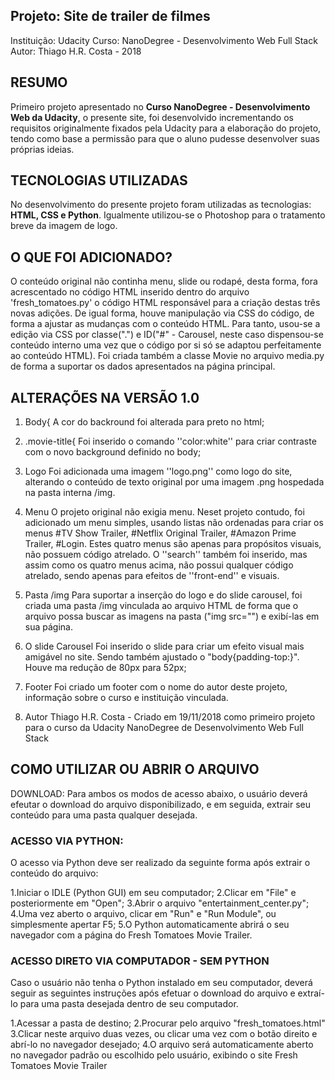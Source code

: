 ## Projeto: Site de trailer de filmes
Instituição: Udacity
Curso: NanoDegree - Desenvolvimento Web Full Stack
Autor: Thiago H.R. Costa - 2018 

## RESUMO
Primeiro projeto apresentado no **Curso NanoDegree - Desenvolvimento Web da Udacity**, o presente
site, foi desenvolvido incrementando os requisitos originalmente fixados pela Udacity para a
elaboração do projeto, tendo como base a permissão para que o aluno pudesse desenvolver suas
próprias ideias.

## TECNOLOGIAS UTILIZADAS
No desenvolvimento do presente projeto foram utilizadas as tecnologias: **HTML, CSS e Python**. Igualmente utilizou-se o Photoshop para o tratamento breve da imagem de logo. 

## O QUE FOI ADICIONADO? 
O conteúdo original não continha menu, slide ou rodapé, desta forma, fora acrescentado no 
código HTML inserido dentro do arquivo 'fresh_tomatoes.py' o código HTML responsável para a
criação destas três novas adições. De igual forma, houve manipulação via CSS do código, de 
forma a ajustar as mudanças com o conteúdo HTML.  Para tanto, usou-se a edição via CSS por 
classe(".") e ID("#" - Carousel, neste caso dispensou-se conteúdo interno uma vez que o código
por si só se adaptou perfeitamente ao conteúdo HTML). Foi criada também a classe Movie no 
arquivo media.py de forma a suportar os dados apresentados na página principal.

## ALTERAÇÕES NA VERSÃO 1.0
1. Body{
	A cor do backround foi alterada para preto no html;

2. .movie-title{
	Foi inserido o comando ''color:white'' para criar contraste com o novo background 
	definido no body;

3. Logo
	Foi adicionada uma imagem ''logo.png'' como logo do site, alterando o conteúdo de 
	texto original por uma imagem .png hospedada na pasta interna /img. 

4. Menu
	O projeto original não exigia menu. Neset projeto contudo, foi adicionado um menu
	simples, usando listas não ordenadas para criar os menus #TV Show Trailer, #Netflix
	Original Trailer, #Amazon Prime Trailer, #Login.
	Estes quatro menus são apenas para propósitos visuais, não possuem código atrelado.
	O ''search'' também foi inserido, mas assim como os quatro menus acima, não possui
	qualquer código atrelado, sendo apenas para efeitos de ''front-end'' e visuais.

5. Pasta /img
	Para suportar a inserção do logo e do slide carousel, foi criada uma pasta /img
	vinculada ao arquivo HTML de forma que o arquivo possa buscar as imagens na pasta
	("img src="") e exibí-las em sua página. 	

6. O slide Carousel
	Foi inserido o slide para criar um efeito visual mais amigável no site. Sendo também
	ajustado o "body{padding-top:}". Houve ma redução de 80px para 52px;

7. Footer
	Foi criado um footer com o nome do autor deste projeto, informação sobre o curso e 
	instituição vinculada. 

8. Autor
	Thiago H.R. Costa - Criado em 19/11/2018 como primeiro projeto para o curso da Udacity
	NanoDegree de Desenvolvimento Web Full Stack
 
## COMO UTILIZAR OU ABRIR O ARQUIVO

DOWNLOAD: Para ambos os modos de acesso abaixo, o usuário deverá efeutar o download do arquivo
disponibilizado, e em seguida, extrair seu conteúdo para uma pasta qualquer desejada.

### ACESSO VIA PYTHON: 

O acesso via Python deve ser realizado da seguinte forma após extrair o conteúdo do arquivo: 

1.Iniciar o IDLE (Python GUI) em seu computador;
2.Clicar em "File" e posteriormente em "Open";
3.Abrir o arquivo "entertainment_center.py";
4.Uma vez aberto o arquivo, clicar em "Run" e "Run Module", ou simplesmente apertar F5;
5.O Python automaticamente abrirá o seu navegador com a página do Fresh Tomatoes Movie Trailer.

### ACESSO DIRETO VIA COMPUTADOR - SEM PYTHON

Caso o usuário não tenha o Python instalado em seu computador, deverá seguir as seguintes 
instruções após efetuar o download do arquivo e extraí-lo para uma pasta desejada dentro de seu
computador. 

1.Acessar a pasta de destino;
2.Procurar pelo arquivo "fresh_tomatoes.html"
3.Clicar neste arquivo duas vezes, ou clicar uma vez com o botão direito e abrí-lo no navegador desejado;
4.O arquivo será automaticamente aberto no navegador padrão ou escolhido pelo usuário, exibindo o site Fresh Tomatoes Movie Trailer

